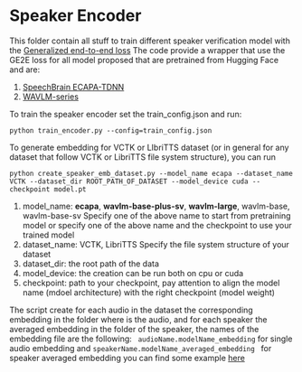 # Speaker Encoder

This folder contain all stuff to train different speaker verification model with the [Generalized end-to-end loss](https://arxiv.org/pdf/1710.10467.pdf)
The code provide a wrapper that use the GE2E loss for all model proposed that are pretrained from Hugging Face and are:

1. [SpeechBrain ECAPA-TDNN](https://huggingface.co/speechbrain/spkrec-ecapa-voxceleb)
2. [WAVLM-series](https://huggingface.co/spaces/microsoft/wavlm-speaker-verification)

To train the speaker encoder set the train_config.json and run:

```
python train_encoder.py --config=train_config.json
```

To generate embedding for VCTK or LIbriTTS dataset (or in general for any dataset that follow VCTK or LibriTTS file system structure), you can run

```
python create_speaker_emb_dataset.py --model_name ecapa --dataset_name VCTK --dataset_dir ROOT_PATH_OF_DATASET --model_device cuda --checkpoint model.pt
```

1. model_name: **ecapa**, **wavlm-base-plus-sv**, **wavlm-large**, wavlm-base, wavlm-base-sv
  Specify one of the above name to start from pretraining model or specify one of the above name and the checkpoint to use your trained model
2. dataset_name: VCTK, LibriTTS
  Specify the file system structure of your dataset
3. dataset_dir: the root path of the data
4. model_device: the creation can be run both on cpu or cuda
5. checkpoint: path to your checkpoint, pay attention to align the model name (mdoel architecture) with the right checkpoint (model weight)

The script create for each audio in the dataset the corresponding embedding in the folder where is the audio, and for each speaker the averaged embedding in the folder of the speaker, the names of the embedding file are the following:
``` audioName.modelName_embedding``` for single audio embedding and ```speakerName.modelName_averaged_embedding ``` for speaker averaged embedding
you can find some example [here](https://github.com/alessandropec/data_driven_ai_voice_cloning/tree/master/ZeroShotFastSpeech2/datasets/LibriTTS/8887)
